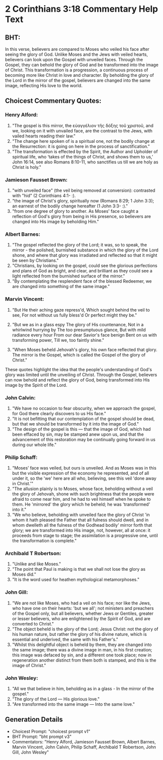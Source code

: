 # 2 Corinthians 3:18 Commentary Help Text

## BHT:
In this verse, believers are compared to Moses who veiled his face after seeing the glory of God. Unlike Moses and the Jews with veiled hearts, believers can look upon the Gospel with unveiled faces. Through the Gospel, they can behold the glory of God and be transformed into the image of Christ. This transformation is a progression, a continuous process of becoming more like Christ in love and character. By beholding the glory of the Lord in the mirror of the gospel, believers are changed into the same image, reflecting His love to the world.

## Choicest Commentary Quotes:
### Henry Alford:
1. "The gospel is this mirror, the εὐαγγέλιον  τῆς δόξης τοῦ χριστοῦ, and we, looking on it with unvailed face, are the contrast to the Jews, with vailed hearts reading their law."
2. "The change here spoken of is a spiritual one, not the bodily change at the Resurrection: it is going on here in the process of sanctification."
3. "The transformation is effected by the Spirit, the Author and Upholder of spiritual life, who ‘takes of the things of Christ, and shows them to us,’ John 16:14, see also Romans 8:10-11, who sanctifies us till we are holy as Christ is holy."

### Jamieson Fausset Brown:
1. "with unveiled face" (the veil being removed at conversion): contrasted with "hid" (2 Corinthians 4:1- :).
2. "the image of Christ's glory, spiritually now (Romans 8:29; 1 John 3:3); an earnest of the bodily change hereafter (1 John 3:3- :)."
3. "from one degree of glory to another. As Moses' face caught a reflection of God's glory from being in His presence, so believers are changed into His image by beholding Him."

### Albert Barnes:
1. "The gospel reflected the glory of the Lord; it was, so to speak, the mirror - the polished, burnished substance in which the glory of the Lord shone, and where that glory was irradiated and reflected so that it might be seen by Christians."
2. "Christians, by looking on the gospel, could see the glorious perfections and plans of God as bright, and clear, and brilliant as they could see a light reflected from the burnished surface of the mirror."
3. "By contemplating the resplendent face of the blessed Redeemer, we are changed into something of the same image."

### Marvin Vincent:
1. "But He their aching gaze repress'd, Which sought behind the veil to see, For not without us fully bless'd Or perfect might they be."

2. "But we as in a glass espy The glory of His countenance, Not in a whirlwind hurrying by The too presumptuous glance, But with mild radiance every hour From our dear Savior's face benign Bent on us with transforming power, Till we, too faintly shine."

3. "When Moses beheld Jehovah's glory, his own face reflected that glory. The mirror is the Gospel, which is called the Gospel of the glory of Christ."

These quotes highlight the idea that the people's understanding of God's glory was limited until the unveiling of Christ. Through the Gospel, believers can now behold and reflect the glory of God, being transformed into His image by the Spirit of the Lord.

### John Calvin:
1. "We have no occasion to fear obscurity, when we approach the gospel, for God there clearly discovers to us His face."
2. "It is not befitting that our contemplation of the gospel should be dead, but that we should be transformed by it into the image of God."
3. "The design of the gospel is this — that the image of God, which had been effaced by sin, may be stamped anew upon us, and that the advancement of this restoration may be continually going forward in us during our whole life."

### Philip Schaff:
1. "Moses’ face was veiled, but ours is unveiled. And as Moses was in this but the visible expression of the economy he represented, and of all under it, so the 'we' here are all who, believing, see this veil 'done away in Christ.'" 
2. "The allusion plainly is to Moses, whose face, beholding without a veil the glory of Jehovah, shone with such brightness that the people were afraid to come near him, and he had to veil himself when he spoke to them. He 'mirrored' the glory which he beheld; he was 'transformed' into it."
3. "We who believe, beholding with unveiled face the glory of Christ 'in whom it hath pleased the Father that all fulness should dwell, and in whom dwelleth all the fulness of the Godhead bodily' mirror forth that glory; we are transformed into His image, not, however, all at once: it proceeds from stage to stage; the assimilation is a progressive one, until the transformation is complete."

### Archibald T Robertson:
1. "Unlike and like Moses." 
2. "The point that Paul is making is that we shall not lose the glory as Moses did."
3. "It is the word used for heathen mythological metamorphoses."

### John Gill:
1. "We are not like Moses, who had a veil on his face; nor like the Jews, who have one on their hearts: 'but we all'; not ministers and preachers of the Gospel only, but all believers, whether Jews or Gentiles, greater or lesser believers, who are enlightened by the Spirit of God, and are converted to Christ."
2. "The object beheld is the glory of the Lord; Jesus Christ: not the glory of his human nature, but rather the glory of his divine nature, which is essential and underived, the same with his Father's."
3. "Whilst this delightful object is beheld by them, they are changed into the same image; there was a divine image in man, in his first creation; this image was defaced by sin, and a different one took place; now in regeneration another distinct from them both is stamped, and this is the image of Christ."

### John Wesley:
1. "All we that believe in him, beholding as in a glass - In the mirror of the gospel."
2. "The glory of the Lord — His glorious love."
3. "Are transformed into the same image — Into the same love."


## Generation Details
- Choicest Prompt: "choicest prompt v1"
- BHT Prompt: "bht prompt v3"
- Commentators: "Henry Alford, Jamieson Fausset Brown, Albert Barnes, Marvin Vincent, John Calvin, Philip Schaff, Archibald T Robertson, John Gill, John Wesley"
